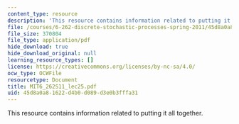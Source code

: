 ```yaml
---
content_type: resource
description: 'This resource contains information related to putting it all together. '
file: /courses/6-262-discrete-stochastic-processes-spring-2011/45d8a0a81622d4b0d089d3e0b3fffa31_MIT6_262S11_lec25.pdf
file_size: 370804
file_type: application/pdf
hide_download: true
hide_download_original: null
learning_resource_types: []
license: https://creativecommons.org/licenses/by-nc-sa/4.0/
ocw_type: OCWFile
resourcetype: Document
title: MIT6_262S11_lec25.pdf
uid: 45d8a0a8-1622-d4b0-d089-d3e0b3fffa31
---
```

This resource contains information related to putting it all together. 